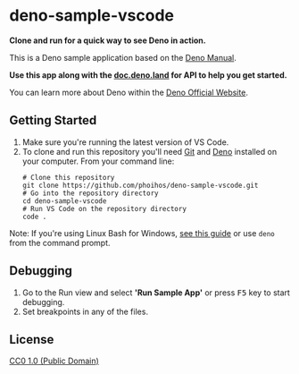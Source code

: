 # deno-sample-vscode

**Clone and run for a quick way to see Deno in action.**

This is a Deno sample application based on the [Deno Manual](https://deno.land/manual).

**Use this app along with the [doc.deno.land](https://doc.deno.land/) for API to help you get started.**

You can learn more about Deno within the [Deno Official Website](https://deno.land/).

## Getting Started

1. Make sure you're running the latest version of VS Code.
2. To clone and run this repository you'll need [Git](https://git-scm.com) and [Deno](https://deno.land/#installation) installed on your computer. From your command line:
    >
    ```shell
    # Clone this repository
    git clone https://github.com/phoihos/deno-sample-vscode.git
    # Go into the repository directory
    cd deno-sample-vscode
    # Run VS Code on the repository directory
    code .
    ```

Note: If you're using Linux Bash for Windows, [see this guide](https://www.howtogeek.com/261575/how-to-run-graphical-linux-desktop-applications-from-windows-10s-bash-shell/) or use `deno` from the command prompt.

## Debugging

1. Go to the Run view and select **'Run Sample App'** or press <kbd>F5</kbd> key to start debugging.
2. Set breakpoints in any of the files.

## License

[CC0 1.0 (Public Domain)](LICENSE.md)
